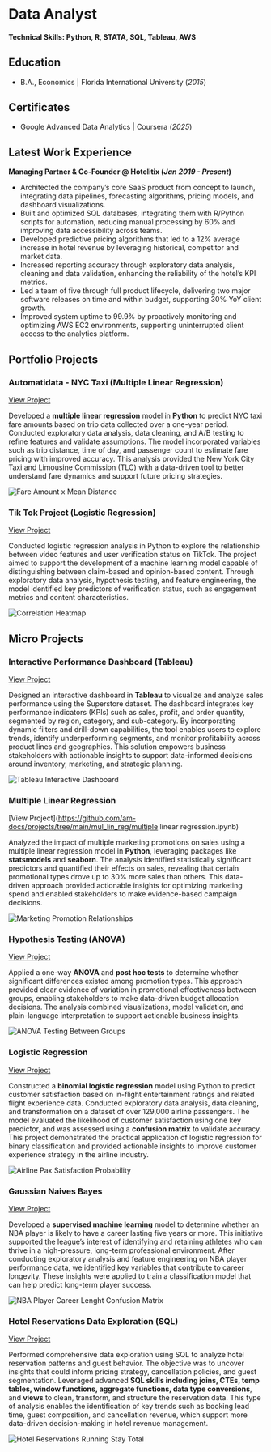 # Data Analyst

#### Technical Skills: Python, R, STATA, SQL, Tableau, AWS

## Education 			        		
- B.A., Economics | Florida International University (_2015_)

## Certificates
- Google Advanced Data Analytics | Coursera (_2025_)

## Latest Work Experience
**Managing Partner & Co-Founder @ Hotelitix (_Jan 2019 - Present_)**
- Architected the company’s core SaaS product from concept to launch, integrating data pipelines, forecasting algorithms, pricing models, and dashboard visualizations. 
- Built and optimized SQL databases, integrating them with R/Python scripts for automation, reducing manual processing by 60% and improving data accessibility across teams. 
- Developed predictive pricing algorithms that led to a 12% average increase in hotel revenue by leveraging historical, competitor and market data.
- Increased reporting accuracy through exploratory data analysis, cleaning and data validation, enhancing the reliability of the hotel’s KPI metrics. 
- Led a team of five through full product lifecycle, delivering two major software releases on time and within budget, supporting 30% YoY client growth. 
- Improved system uptime to 99.9% by proactively monitoring and optimizing AWS EC2 environments, supporting uninterrupted client access to the analytics platform.

## Portfolio Projects
### Automatidata - NYC Taxi (Multiple Linear Regression)
[View Project](https://github.com/am-docs/projects/tree/main/automatidata/automatidata_linear_reg.ipynb)

Developed a **multiple linear regression** model in **Python** to predict NYC taxi fare amounts based on trip data collected over a one-year period. Conducted exploratory data analysis, data cleaning, and A/B testing to refine features and validate assumptions. The model incorporated variables such as trip distance, time of day, and passenger count to estimate fare pricing with improved accuracy. This analysis provided the New York City Taxi and Limousine Commission (TLC) with a data-driven tool to better understand fare dynamics and support future pricing strategies.

![Fare Amount x Mean Distance](/assets/img/fare_amount_mean_dist.jpeg)

### Tik Tok Project (Logistic Regression)
[View Project](https://github.com/am-docs/projects/tree/main/tik_tok/tik_tok_project.ipynb)

Conducted logistic regression analysis in Python to explore the relationship between video features and user verification status on TikTok. The project aimed to support the development of a machine learning model capable of distinguishing between claim-based and opinion-based content. Through exploratory data analysis, hypothesis testing, and feature engineering, the model identified key predictors of verification status, such as engagement metrics and content characteristics.

![Correlation Heatmap](/assets/img/correlation_heatmap.jpeg)

## Micro Projects
### Interactive Performance Dashboard (Tableau)
[View Project](https://public.tableau.com/views/InteractivePerformanceDashboard_17502559031740/PerformanceDashboard?:language=en-US&:sid=&:redirect=auth&:display_count=n&:origin=viz_share_link)

Designed an interactive dashboard in **Tableau** to visualize and analyze sales performance using the Superstore dataset. The dashboard integrates key performance indicators (KPIs) such as sales, profit, and order quantity, segmented by region, category, and sub-category. By incorporating dynamic filters and drill-down capabilities, the tool enables users to explore trends, identify underperforming segments, and monitor profitability across product lines and geographies. This solution empowers business stakeholders with actionable insights to support data-informed decisions around inventory, marketing, and strategic planning.

![Tableau Interactive Dashboard](/assets/img/tableau_dashboard.jpeg)

### Multiple Linear Regression
[View Project](https://github.com/am-docs/projects/tree/main/mul_lin_reg/multiple linear regression.ipynb)

Analyzed the impact of multiple marketing promotions on sales using a multiple linear regression model in **Python**, leveraging packages like **statsmodels** and **seaborn**. The analysis identified statistically significant predictors and quantified their effects on sales, revealing that certain promotional types drove up to 30% more sales than others. This data-driven approach provided actionable insights for optimizing marketing spend and enabled stakeholders to make evidence-based campaign decisions.

![Marketing Promotion Relationships](/assets/img/mlr_pairplot.jpeg)

### Hypothesis Testing (ANOVA)
[View Project](https://github.com/am-docs/projects/tree/main/hypothesis_testing/hypothesis_testing.ipynb)

Applied a one-way **ANOVA** and **post hoc tests** to determine whether significant differences existed among promotion types. This approach provided clear evidence of variation in promotional effectiveness between groups, enabling stakeholders to make data-driven budget allocation decisions. The analysis combined visualizations, model validation, and plain-language interpretation to support actionable business insights.

![ANOVA Testing Between Groups](/assets/img/anova_boxplot.jpeg)

### Logistic Regression
[View Project](https://github.com/am-docs/projects/tree/main/logistic_reg/logistic_regression.ipynb)

Constructed a **binomial logistic regression** model using Python to predict customer satisfaction based on in-flight entertainment ratings and related flight experience data. Conducted exploratory data analysis, data cleaning, and transformation on a dataset of over 129,000 airline passengers. The model evaluated the likelihood of customer satisfaction using one key predictor, and was assessed using a **confusion matrix** to validate accuracy. This project demonstrated the practical application of logistic regression for binary classification and provided actionable insights to improve customer experience strategy in the airline industry.

![Airline Pax Satisfaction Probability](/assets/img/satisfaction_prob.jpeg)

### Gaussian Naives Bayes
[View Project](https://github.com/am-docs/projects/tree/main/nba/nba_naives_bayes.ipynb)

Developed a **supervised machine learning** model to determine whether an NBA player is likely to have a career lasting five years or more. This initiative supported the league’s interest of identifying and retaining athletes who can thrive in a high-pressure, long-term professional environment. After conducting exploratory analysis and feature engineering on NBA player performance data, we identified key variables that contribute to career longevity. These insights were applied to train a classification model that can help predict long-term player success.

![NBA Player Career Lenght Confusion Matrix](/assets/img/nba_confusion_matrix.jpeg)

### Hotel Reservations Data Exploration (SQL)
[View Project](https://github.com/am-docs/projects/tree/main/hotel_reservations_SQL/hotel_reservations.sql)

Performed comprehensive data exploration using SQL to analyze hotel reservation patterns and guest behavior. The objective was to uncover insights that could inform pricing strategy, cancellation policies, and guest segmentation. Leveraged advanced **SQL skills including joins, CTEs, temp tables, window functions, aggregate functions, data type conversions**, and **views** to clean, transform, and structure the reservation data. This type of analysis enables the identification of key trends such as booking lead time, guest composition, and cancellation revenue, which support more data-driven decision-making in hotel revenue management.

![Hotel Reservations Running Stay Total](/assets/img/res_runnning_stay_total.jpeg)
